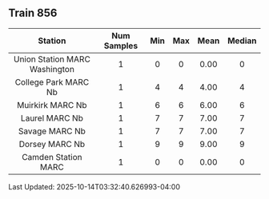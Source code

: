 ## Train 856

| Station | Num Samples | Min | Max | Mean | Median |
| :-----: | :---------: | :-: | :-: | :--: | :----: |
| Union Station MARC Washington | 1 | 0 | 0 | 0.00 | 0 |
| College Park MARC Nb | 1 | 4 | 4 | 4.00 | 4 |
| Muirkirk MARC Nb | 1 | 6 | 6 | 6.00 | 6 |
| Laurel MARC Nb | 1 | 7 | 7 | 7.00 | 7 |
| Savage MARC Nb | 1 | 7 | 7 | 7.00 | 7 |
| Dorsey MARC Nb | 1 | 9 | 9 | 9.00 | 9 |
| Camden Station MARC | 1 | 0 | 0 | 0.00 | 0 |


Last Updated: 2025-10-14T03:32:40.626993-04:00